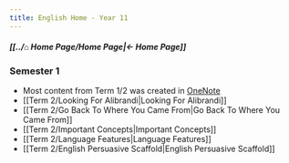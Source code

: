 ```yaml
---
title: English Home - Year 11
---
```


##### [[../⌂ Home Page/Home Page|← Home Page]]

### Semester 1
- Most content from Term 1/2 was created in [OneNote](https://educationwaeduau-my.sharepoint.com/personal/ajay_bisnath_student_education_wa_edu_au/_layouts/OneNote.aspx?id=%2Fpersonal%2Fajay_bisnath_student_education_wa_edu_au%2FDocuments%2F2023%20Notes&wd=target%28Bajay%20Bapproved%20Notes%2FChemistry%20%F0%9F%A7%AA.one%7C44C03AFB-DBA4-40D6-9A57-FB2EBA28539B%2F%29)
- [[Term 2/Looking For Alibrandi|Looking For Alibrandi]]
- [[Term 2/Go Back To Where You Came From|Go Back To Where You Came From]]
- [[Term 2/Important Concepts|Important Concepts]]
- [[Term 2/Language Features|Language Features]]
- [[Term 2/English Persuasive Scaffold|English Persuasive Scaffold]]
